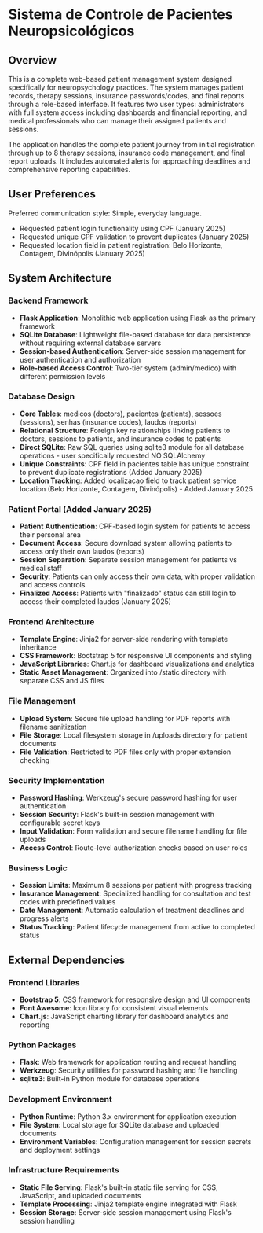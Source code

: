 # Sistema de Controle de Pacientes Neuropsicológicos

## Overview

This is a complete web-based patient management system designed specifically for neuropsychology practices. The system manages patient records, therapy sessions, insurance passwords/codes, and final reports through a role-based interface. It features two user types: administrators with full system access including dashboards and financial reporting, and medical professionals who can manage their assigned patients and sessions.

The application handles the complete patient journey from initial registration through up to 8 therapy sessions, insurance code management, and final report uploads. It includes automated alerts for approaching deadlines and comprehensive reporting capabilities.

## User Preferences

Preferred communication style: Simple, everyday language.
- Requested patient login functionality using CPF (January 2025)
- Requested unique CPF validation to prevent duplicates (January 2025)
- Requested location field in patient registration: Belo Horizonte, Contagem, Divinópolis (January 2025)

## System Architecture

### Backend Framework
- **Flask Application**: Monolithic web application using Flask as the primary framework
- **SQLite Database**: Lightweight file-based database for data persistence without requiring external database servers
- **Session-based Authentication**: Server-side session management for user authentication and authorization
- **Role-based Access Control**: Two-tier system (admin/medico) with different permission levels

### Database Design
- **Core Tables**: medicos (doctors), pacientes (patients), sessoes (sessions), senhas (insurance codes), laudos (reports)
- **Relational Structure**: Foreign key relationships linking patients to doctors, sessions to patients, and insurance codes to patients
- **Direct SQLite**: Raw SQL queries using sqlite3 module for all database operations - user specifically requested NO SQLAlchemy
- **Unique Constraints**: CPF field in pacientes table has unique constraint to prevent duplicate registrations (Added January 2025)
- **Location Tracking**: Added localizacao field to track patient service location (Belo Horizonte, Contagem, Divinópolis) - Added January 2025

### Patient Portal (Added January 2025)
- **Patient Authentication**: CPF-based login system for patients to access their personal area
- **Document Access**: Secure download system allowing patients to access only their own laudos (reports)
- **Session Separation**: Separate session management for patients vs medical staff
- **Security**: Patients can only access their own data, with proper validation and access controls
- **Finalized Access**: Patients with "finalizado" status can still login to access their completed laudos (January 2025)

### Frontend Architecture
- **Template Engine**: Jinja2 for server-side rendering with template inheritance
- **CSS Framework**: Bootstrap 5 for responsive UI components and styling
- **JavaScript Libraries**: Chart.js for dashboard visualizations and analytics
- **Static Asset Management**: Organized into /static directory with separate CSS and JS files

### File Management
- **Upload System**: Secure file upload handling for PDF reports with filename sanitization
- **File Storage**: Local filesystem storage in /uploads directory for patient documents
- **File Validation**: Restricted to PDF files only with proper extension checking

### Security Implementation
- **Password Hashing**: Werkzeug's secure password hashing for user authentication
- **Session Security**: Flask's built-in session management with configurable secret keys
- **Input Validation**: Form validation and secure filename handling for file uploads
- **Access Control**: Route-level authorization checks based on user roles

### Business Logic
- **Session Limits**: Maximum 8 sessions per patient with progress tracking
- **Insurance Management**: Specialized handling for consultation and test codes with predefined values
- **Date Management**: Automatic calculation of treatment deadlines and progress alerts
- **Status Tracking**: Patient lifecycle management from active to completed status

## External Dependencies

### Frontend Libraries
- **Bootstrap 5**: CSS framework for responsive design and UI components
- **Font Awesome**: Icon library for consistent visual elements
- **Chart.js**: JavaScript charting library for dashboard analytics and reporting

### Python Packages
- **Flask**: Web framework for application routing and request handling
- **Werkzeug**: Security utilities for password hashing and file handling
- **sqlite3**: Built-in Python module for database operations

### Development Environment
- **Python Runtime**: Python 3.x environment for application execution
- **File System**: Local storage for SQLite database and uploaded documents
- **Environment Variables**: Configuration management for session secrets and deployment settings

### Infrastructure Requirements
- **Static File Serving**: Flask's built-in static file serving for CSS, JavaScript, and uploaded documents
- **Template Processing**: Jinja2 template engine integrated with Flask
- **Session Storage**: Server-side session management using Flask's session handling